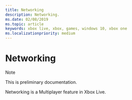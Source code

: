 ```yaml
---
title: Networking
description: Networking.
ms.date: 02/08/2019
ms.topic: article
keywords: xbox live, xbox, games, windows 10, xbox one
ms.localizationpriority: medium
---
```


# Networking

> [!NOTE]
> This is preliminary documentation.

Networking is a Multiplayer feature in Xbox Live.
